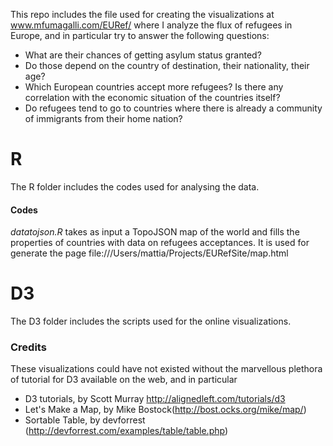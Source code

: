 This repo includes the file used for creating the visualizations at www.mfumagalli.com/EURef/
where I analyze the flux of refugees in Europe, and in particular try to answer the following questions: 

* What are their chances of getting asylum status granted?
* Do those depend on the country of destination, their nationality, their age?
* Which European countries accept more refugees? Is there any correlation with the economic situation of the countries itself?
* Do refugees tend to go to countries where there is already a community of immigrants from their home nation?

# R
The R folder includes the codes used for analysing the data.

#### Codes
*datatojson.R* takes as input a TopoJSON map of the world and fills the properties of countries with data on refugees acceptances.
It is used for generate the page file:///Users/mattia/Projects/EURefSite/map.html


# D3
The D3 folder includes the scripts used for the online visualizations.

### Credits
These visualizations could have not existed without the marvellous plethora of tutorial for D3 available on the web, and in particular 

* D3 tutorials, by Scott Murray http://alignedleft.com/tutorials/d3
* Let's Make a Map, by Mike Bostock(http://bost.ocks.org/mike/map/)
* Sortable Table, by devforrest (http://devforrest.com/examples/table/table.php)
